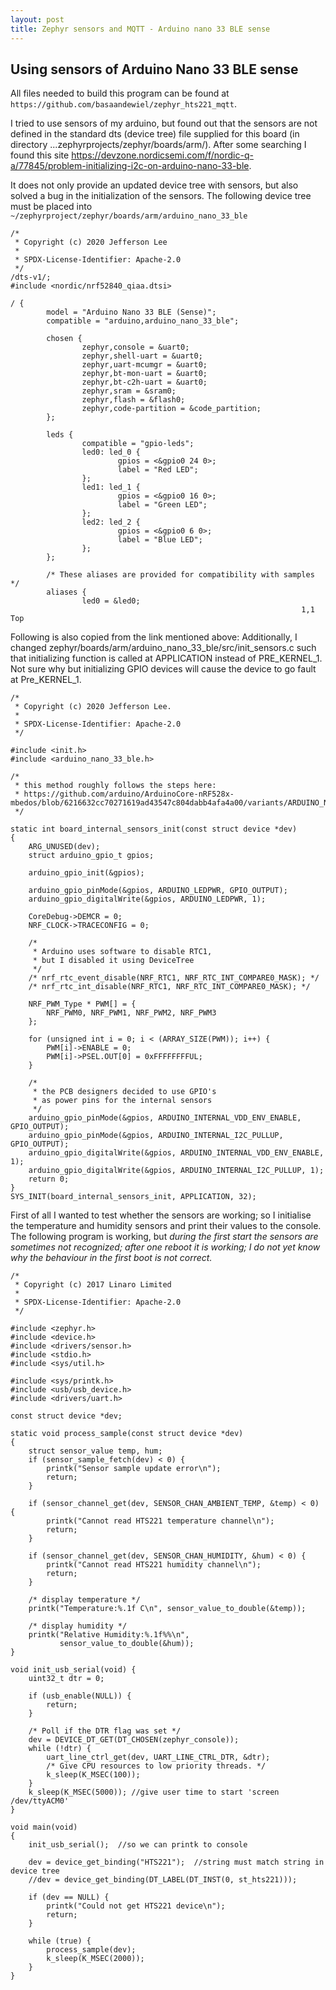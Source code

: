 ```yaml
---
layout: post
title: Zephyr sensors and MQTT - Arduino nano 33 BLE sense
---
```


## Using sensors of Arduino Nano 33 BLE sense
All files needed to build this program can be found at `https://github.com/basaandewiel/zephyr_hts221_mqtt`. 


I tried to use sensors of my arduino, but found out that the sensors are not defined in the standard dts (device tree) file supplied for this board (in directory ...zephyrprojects/zephyr/boards/arm/).
After some searching I found this site https://devzone.nordicsemi.com/f/nordic-q-a/77845/problem-initializing-i2c-on-arduino-nano-33-ble.

It does not only provide an updated device tree with sensors, but also solved a bug in the initialization of the sensors.
The following device tree must be placed into `~/zephyrproject/zephyr/boards/arm/arduino_nano_33_ble`

```
/*
 * Copyright (c) 2020 Jefferson Lee
 *
 * SPDX-License-Identifier: Apache-2.0
 */
/dts-v1/;
#include <nordic/nrf52840_qiaa.dtsi>

/ {
        model = "Arduino Nano 33 BLE (Sense)";
        compatible = "arduino,arduino_nano_33_ble";

        chosen {
                zephyr,console = &uart0;
                zephyr,shell-uart = &uart0;
                zephyr,uart-mcumgr = &uart0;
                zephyr,bt-mon-uart = &uart0;
                zephyr,bt-c2h-uart = &uart0;
                zephyr,sram = &sram0;
                zephyr,flash = &flash0;
                zephyr,code-partition = &code_partition;
        };

        leds {
                compatible = "gpio-leds";
                led0: led_0 {
                        gpios = <&gpio0 24 0>;
                        label = "Red LED";
                };
                led1: led_1 {
                        gpios = <&gpio0 16 0>;
                        label = "Green LED";
                };
                led2: led_2 {
                        gpios = <&gpio0 6 0>;
                        label = "Blue LED";
                };
        };

        /* These aliases are provided for compatibility with samples */
        aliases {
                led0 = &led0;
                                                                 1,1           Top
```

Following is also copied from the link mentioned above:
Additionally, I changed zephyr/boards/arm/arduino_nano_33_ble/src/init_sensors.c such that initializing function is called at APPLICATION instead of PRE_KERNEL_1. Not sure why but initializing GPIO devices will cause the device to go fault at Pre_KERNEL_1.
```
/*
 * Copyright (c) 2020 Jefferson Lee.
 *
 * SPDX-License-Identifier: Apache-2.0
 */

#include <init.h>
#include <arduino_nano_33_ble.h>

/*
 * this method roughly follows the steps here:
 * https://github.com/arduino/ArduinoCore-nRF528x-mbedos/blob/6216632cc70271619ad43547c804dabb4afa4a00/variants/ARDUINO_NANO33BLE/variant.cpp#L136
 */

static int board_internal_sensors_init(const struct device *dev)
{
	ARG_UNUSED(dev);
	struct arduino_gpio_t gpios;

	arduino_gpio_init(&gpios);

	arduino_gpio_pinMode(&gpios, ARDUINO_LEDPWR, GPIO_OUTPUT);
	arduino_gpio_digitalWrite(&gpios, ARDUINO_LEDPWR, 1);

	CoreDebug->DEMCR = 0;
	NRF_CLOCK->TRACECONFIG = 0;

	/*
	 * Arduino uses software to disable RTC1,
	 * but I disabled it using DeviceTree
	 */
	/* nrf_rtc_event_disable(NRF_RTC1, NRF_RTC_INT_COMPARE0_MASK); */
	/* nrf_rtc_int_disable(NRF_RTC1, NRF_RTC_INT_COMPARE0_MASK); */

	NRF_PWM_Type * PWM[] = {
		NRF_PWM0, NRF_PWM1, NRF_PWM2, NRF_PWM3
	};

	for (unsigned int i = 0; i < (ARRAY_SIZE(PWM)); i++) {
		PWM[i]->ENABLE = 0;
		PWM[i]->PSEL.OUT[0] = 0xFFFFFFFFUL;
	}

	/*
	 * the PCB designers decided to use GPIO's
	 * as power pins for the internal sensors
	 */
	arduino_gpio_pinMode(&gpios, ARDUINO_INTERNAL_VDD_ENV_ENABLE, GPIO_OUTPUT);
	arduino_gpio_pinMode(&gpios, ARDUINO_INTERNAL_I2C_PULLUP, GPIO_OUTPUT);
	arduino_gpio_digitalWrite(&gpios, ARDUINO_INTERNAL_VDD_ENV_ENABLE, 1);
	arduino_gpio_digitalWrite(&gpios, ARDUINO_INTERNAL_I2C_PULLUP, 1);
	return 0;
}
SYS_INIT(board_internal_sensors_init, APPLICATION, 32);
```

First of all I wanted to test whether the sensors are working; so I initialise the temperature and humidity sensors and print their values to the console.
The following program is working, but *during the first start the sensors are sometimes not recognized; after one reboot it is working; I do not yet know why the behaviour in the first boot is not correct.*

```
/*
 * Copyright (c) 2017 Linaro Limited
 *
 * SPDX-License-Identifier: Apache-2.0
 */

#include <zephyr.h>
#include <device.h>
#include <drivers/sensor.h>
#include <stdio.h>
#include <sys/util.h>

#include <sys/printk.h>
#include <usb/usb_device.h>
#include <drivers/uart.h>

const struct device *dev;

static void process_sample(const struct device *dev)
{
	struct sensor_value temp, hum;
	if (sensor_sample_fetch(dev) < 0) {
		printk("Sensor sample update error\n");
		return;
	}

	if (sensor_channel_get(dev, SENSOR_CHAN_AMBIENT_TEMP, &temp) < 0) {
		printk("Cannot read HTS221 temperature channel\n");
		return;
	}

	if (sensor_channel_get(dev, SENSOR_CHAN_HUMIDITY, &hum) < 0) {
		printk("Cannot read HTS221 humidity channel\n");
		return;
	}

	/* display temperature */
	printk("Temperature:%.1f C\n", sensor_value_to_double(&temp));

	/* display humidity */
	printk("Relative Humidity:%.1f%%\n",
	       sensor_value_to_double(&hum));
}

void init_usb_serial(void) {
	uint32_t dtr = 0;

	if (usb_enable(NULL)) {
		return;
	}

	/* Poll if the DTR flag was set */
	dev = DEVICE_DT_GET(DT_CHOSEN(zephyr_console));
	while (!dtr) {
		uart_line_ctrl_get(dev, UART_LINE_CTRL_DTR, &dtr);
		/* Give CPU resources to low priority threads. */
		k_sleep(K_MSEC(100));
	}
	k_sleep(K_MSEC(5000)); //give user time to start 'screen /dev/ttyACM0'
}

void main(void)
{
	init_usb_serial();	//so we can printk to console

    dev = device_get_binding("HTS221");  //string must match string in device tree
 	//dev = device_get_binding(DT_LABEL(DT_INST(0, st_hts221)));

	if (dev == NULL) {
		printk("Could not get HTS221 device\n");
		return;
	}

	while (true) {
		process_sample(dev);
		k_sleep(K_MSEC(2000));
	}
}
```





